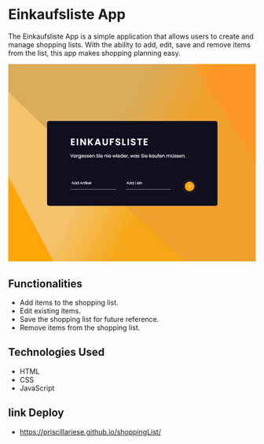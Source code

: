 # Einkaufsliste App

The Einkaufsliste App is a simple application that allows users to create and manage shopping lists. With the ability to add, edit, save and remove items from the list, this app makes shopping planning easy.

![Screenshot do Einkaufsliste App](/image/einkaufen.JPG)

## Functionalities

- Add items to the shopping list.
- Edit existing items.
- Save the shopping list for future reference.
- Remove items from the shopping list.


## Technologies Used

- HTML
- CSS
- JavaScript

## link Deploy
- https://priscillariese.github.io/shoppingList/


